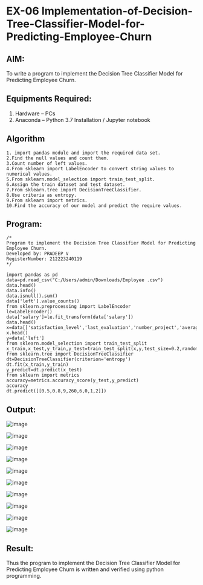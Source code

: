 

# EX-06 Implementation-of-Decision-Tree-Classifier-Model-for-Predicting-Employee-Churn

## AIM:
To write a program to implement the Decision Tree Classifier Model for Predicting Employee Churn.

## Equipments Required:
1. Hardware – PCs
2. Anaconda – Python 3.7 Installation / Jupyter notebook

## Algorithm
```
1. import pandas module and import the required data set.
2.Find the null values and count them.
3.Count number of left values.
4.From sklearn import LabelEncoder to convert string values to numerical values.
5.From sklearn.model_selection import train_test_split.
6.Assign the train dataset and test dataset.
7.From sklearn.tree import DecisionTreeClassifier.
8.Use criteria as entropy.
9.From sklearn import metrics.
10.Find the accuracy of our model and predict the require values.
```
## Program:
```
/*
Program to implement the Decision Tree Classifier Model for Predicting Employee Churn.
Developed by: PRADEEP V 
RegisterNumber: 212223240119
*/
```



```
import pandas as pd
data=pd.read_csv("C:/Users/admin/Downloads/Employee .csv")
data.head()
data.info()
data.isnull().sum()
data['left'].value_counts()
from sklearn.preprocessing import LabelEncoder
le=LabelEncoder()
data['salary']=le.fit_transform(data['salary'])
data.head()
x=data[['satisfaction_level','last_evaluation','number_project','average_montly_hours','time_spend_company','Work_accident','promotion_last_5years','salary']]
x.head()
y=data['left']
from sklearn.model_selection import train_test_split
x_train,x_test,y_train,y_test=train_test_split(x,y,test_size=0.2,random_state=100)
from sklearn.tree import DecisionTreeClassifier
dt=DecisionTreeClassifier(criterion='entropy')
dt.fit(x_train,y_train)
y_predict=dt.predict(x_test)
from sklearn import metrics
accuracy=metrics.accuracy_score(y_test,y_predict)
accuracy
dt.predict([[0.5,0.8,9,260,6,0,1,2]])
```

## Output:
![image](https://github.com/velupradeep/Implementation-of-Decision-Tree-Classifier-Model-for-Predicting-Employee-Churn/assets/150329341/440ddbfa-e582-4be4-bb71-42ea5430edfd)

![image](https://github.com/velupradeep/Implementation-of-Decision-Tree-Classifier-Model-for-Predicting-Employee-Churn/assets/150329341/a4119997-94cc-4085-8db5-bfac7483c935)

![image](https://github.com/velupradeep/Implementation-of-Decision-Tree-Classifier-Model-for-Predicting-Employee-Churn/assets/150329341/4f6101c0-201d-4a22-a1f2-0dad8c409b9d)


![image](https://github.com/velupradeep/Implementation-of-Decision-Tree-Classifier-Model-for-Predicting-Employee-Churn/assets/150329341/2728883f-f326-4eb4-8618-4e07a5674b28)

![image](https://github.com/velupradeep/Implementation-of-Decision-Tree-Classifier-Model-for-Predicting-Employee-Churn/assets/150329341/a05fbee0-6359-462a-b131-70b0a11e47a5)

![image](https://github.com/velupradeep/Implementation-of-Decision-Tree-Classifier-Model-for-Predicting-Employee-Churn/assets/150329341/a93325cf-e050-408f-a0ac-280f402e6817)

![image](https://github.com/velupradeep/Implementation-of-Decision-Tree-Classifier-Model-for-Predicting-Employee-Churn/assets/150329341/dc49799c-de80-44d2-a796-a3d38ae07cc8)

![image](https://github.com/velupradeep/Implementation-of-Decision-Tree-Classifier-Model-for-Predicting-Employee-Churn/assets/150329341/7547afb6-b10b-4685-89dc-c9077b137561)

![image](https://github.com/velupradeep/Implementation-of-Decision-Tree-Classifier-Model-for-Predicting-Employee-Churn/assets/150329341/2e46dc5a-4307-49c5-b220-c03e6495fd03)

![image](https://github.com/velupradeep/Implementation-of-Decision-Tree-Classifier-Model-for-Predicting-Employee-Churn/assets/150329341/8ea21779-b19e-410d-a5e3-19ca07700ec1)
















## Result:
Thus the program to implement the  Decision Tree Classifier Model for Predicting Employee Churn is written and verified using python programming.
